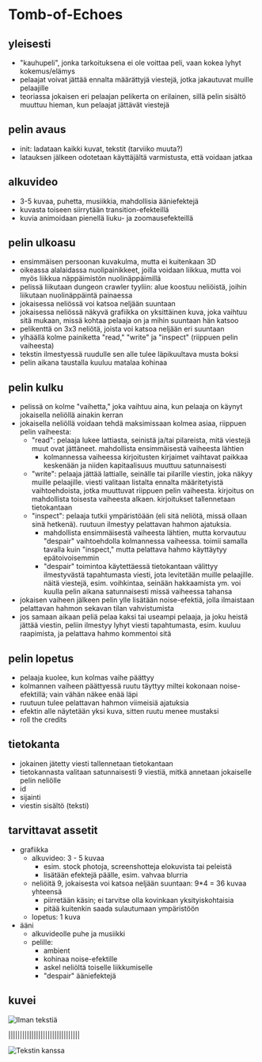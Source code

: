 # Tomb-of-Echoes

## yleisesti
- "kauhupeli", jonka tarkoituksena ei ole voittaa peli, vaan kokea lyhyt kokemus/elämys
- pelaajat voivat jättää ennalta määrättyjä viestejä, jotka jakautuvat muille pelaajille
- teoriassa jokaisen eri pelaajan pelikerta on erilainen, sillä pelin sisältö muuttuu hieman, kun pelaajat jättävät viestejä

## pelin avaus
- init: ladataan kaikki kuvat, tekstit (tarviiko muuta?)
- latauksen jälkeen odotetaan käyttäjältä varmistusta, että voidaan jatkaa

## alkuvideo
- 3-5 kuvaa, puhetta, musiikkia, mahdollisia ääniefektejä
- kuvasta toiseen siirrytään transition-efekteillä
- kuvia animoidaan pienellä liuku- ja zoomausefekteillä

## pelin ulkoasu
- ensimmäisen persoonan kuvakulma, mutta ei kuitenkaan 3D
- oikeassa alalaidassa nuolipainikkeet, joilla voidaan liikkua, mutta voi myös liikkua näppäimistön nuolinäppäimillä
- pelissä liikutaan dungeon crawler tyyliin: alue koostuu neliöistä, joihin liikutaan nuolinäppäintä painaessa
- jokaisessa neliössä voi katsoa neljään suuntaan
- jokaisessa neliössä näkyvä grafiikka on yksittäinen kuva, joka vaihtuu sitä mukaan, missä kohtaa pelaaja on ja mihin suuntaan hän katsoo
- pelikenttä on 3x3 neliötä, joista voi katsoa neljään eri suuntaan
- ylhäällä kolme painiketta "read," "write" ja "inspect" (riippuen pelin vaiheesta)
- tekstin ilmestyessä ruudulle sen alle tulee läpikuultava musta boksi
- pelin aikana taustalla kuuluu matalaa kohinaa

## pelin kulku
- pelissä on kolme "vaihetta," joka vaihtuu aina, kun pelaaja on käynyt jokaisella neliöllä ainakin kerran
- jokaisella neliöllä voidaan tehdä maksimissaan kolmea asiaa, riippuen pelin vaiheesta:
	- "read": pelaaja lukee lattiasta, seinistä ja/tai pilareista, mitä viestejä muut ovat jättäneet. mahdollista ensimmäisestä vaiheesta lähtien
		- kolmannessa vaiheessa kirjoitusten kirjaimet vaihtavat paikkaa keskenään ja niiden kapitaalisuus muuttuu satunnaisesti
	- "write": pelaaja jättää lattialle, seinälle tai pilarille viestin, joka näkyy muille pelaajille. viesti valitaan listalta ennalta määritetyistä vaihtoehdoista, jotka muuttuvat riippuen pelin vaiheesta. kirjoitus on mahdollista toisesta vaiheesta alkaen. kirjoitukset tallennetaan tietokantaan
	- "inspect": pelaaja tutkii ympäristöään (eli sitä neliötä, missä ollaan sinä hetkenä). ruutuun ilmestyy pelattavan hahmon ajatuksia.
		- mahdollista ensimmäisestä vaiheesta lähtien, mutta korvautuu "despair" vaihtoehdolla kolmannessa vaiheessa. toimii samalla tavalla kuin "inspect," mutta pelattava hahmo käyttäytyy epätoivoisemmin
		- "despair" toimintoa käytettäessä tietokantaan välittyy ilmestyvästä tapahtumasta viesti, jota levitetään muille pelaajille. näitä viestejä, esim. voihkintaa, seinään hakkaamista ym. voi kuulla pelin aikana satunnaisesti missä vaiheessa tahansa
- jokaisen vaiheen jälkeen pelin ylle lisätään noise-efektiä, jolla ilmaistaan pelattavan hahmon sekavan tilan vahvistumista
- jos samaan aikaan peliä pelaa kaksi tai useampi pelaaja, ja joku heistä jättää viestin, peliin ilmestyy lyhyt viesti tapahtumasta, esim. kuuluu raapimista, ja pelattava hahmo kommentoi sitä

## pelin lopetus
- pelaaja kuolee, kun kolmas vaihe päättyy
- kolmannen vaiheen päättyessä ruutu täyttyy miltei kokonaan noise-efektillä; vain vähän näkee enää läpi
- ruutuun tulee pelattavan hahmon viimeisiä ajatuksia
- efektin alle näytetään yksi kuva, sitten ruutu menee mustaksi
- roll the credits

## tietokanta
- jokainen jätetty viesti tallennetaan tietokantaan
- tietokannasta valitaan satunnaisesti 9 viestiä, mitkä annetaan jokaiselle pelin neliölle
- id
- sijainti
- viestin sisältö (teksti)

## tarvittavat assetit
- grafiikka
	- alkuvideo: 3 - 5 kuvaa
		- esim. stock photoja, screenshotteja elokuvista tai peleistä
		- lisätään efektejä päälle, esim. vahvaa blurria
	- neliöitä 9, jokaisesta voi katsoa neljään suuntaan: 9*4 = 36 kuvaa yhteensä
		- piirretään käsin; ei tarvitse olla kovinkaan yksityiskohtaisia
		- pitää kuitenkin saada sulautumaan ympäristöön
	- lopetus: 1 kuva
- ääni
	- alkuvideolle puhe ja musiikki
	- pelille:
		- ambient
		- kohinaa noise-efektille
		- askel neliöltä toiselle liikkumiselle
		- "despair" ääniefektejä

## kuvei
![Ilman tekstiä](https://student.labranet.jamk.fi/~L4929/ttms0500/ht/view_notext.png)

|||||||||||||||||||||||||||||||

![Tekstin kanssa](https://student.labranet.jamk.fi/~L4929/ttms0500/ht/view.png)
